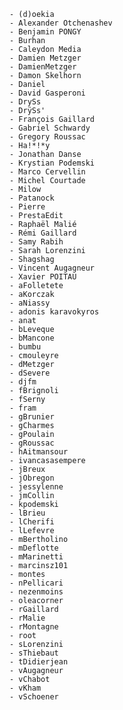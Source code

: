 	- (d)oekia
	- Alexander Otchenashev
	- Benjamin PONGY
	- Burhan
	- Caleydon Media
	- Damien Metzger
	- DamienMetzger
	- Damon Skelhorn
	- Daniel
	- David Gasperoni
	- DrySs
	- DrÿSs'
	- François Gaillard
	- Gabriel Schwardy
	- Gregory Roussac
	- Ha!*!*y
	- Jonathan Danse
	- Krystian Podemski
	- Marco Cervellin
	- Michel Courtade
	- Milow
	- Patanock
	- Pierre
	- PrestaEdit
	- Raphaël Malié
	- Rémi Gaillard
	- Samy Rabih
	- Sarah Lorenzini
	- Shagshag
	- Vincent Augagneur
	- Xavier POITAU
	- aFolletete
	- aKorczak
	- aNiassy
	- adonis karavokyros
	- anat
	- bLeveque
	- bMancone
	- bumbu
	- cmouleyre
	- dMetzger
	- dSevere
	- djfm
	- fBrignoli
	- fSerny
	- fram
	- gBrunier
	- gCharmes
	- gPoulain
	- gRoussac
	- hAitmansour
	- ivancasasempere
	- jBreux
	- jObregon
	- jessylenne
	- jmCollin
	- kpodemski
	- lBrieu
	- lCherifi
	- lLefevre
	- mBertholino
	- mDeflotte
	- mMarinetti
	- marcinsz101
	- montes
	- nPellicari
	- nezenmoins
	- oleacorner
	- rGaillard
	- rMalie
	- rMontagne
	- root
	- sLorenzini
	- sThiebaut
	- tDidierjean
	- vAugagneur
	- vChabot
	- vKham
	- vSchoener

